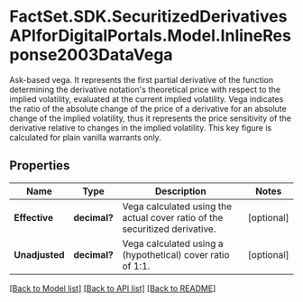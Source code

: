 # FactSet.SDK.SecuritizedDerivativesAPIforDigitalPortals.Model.InlineResponse2003DataVega
Ask-based vega. It represents the first partial derivative of the function determining the derivative notation's theoretical price with respect to the implied volatility, evaluated at the current implied volatility. Vega indicates the ratio of the absolute change of the price of a derivative for an absolute change of the implied volatility, thus it represents the price sensitivity of the derivative relative to changes in the implied volatility. This key figure is calculated for plain vanilla warrants only.

## Properties

Name | Type | Description | Notes
------------ | ------------- | ------------- | -------------
**Effective** | **decimal?** | Vega calculated using the actual cover ratio of the securitized derivative. | [optional] 
**Unadjusted** | **decimal?** | Vega calculated using a (hypothetical) cover ratio of 1:1. | [optional] 

[[Back to Model list]](../README.md#documentation-for-models) [[Back to API list]](../README.md#documentation-for-api-endpoints) [[Back to README]](../README.md)

